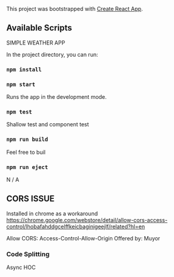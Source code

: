 This project was bootstrapped with [Create React App](https://github.com/facebook/create-react-app).

## Available Scripts
SIMPLE WEATHER APP

In the project directory, you can run:

### `npm install`
### `npm start`

Runs the app in the development mode.

### `npm test`
Shallow test and component test

### `npm run build`
Feel free to buil

### `npm run eject`
N / A

## CORS ISSUE
Installed in chrome as a workaround https://chrome.google.com/webstore/detail/allow-cors-access-control/lhobafahddgcelffkeicbaginigeejlf/related?hl=en

Allow CORS: Access-Control-Allow-Origin
Offered by: Muyor


### Code Splitting
Async HOC

